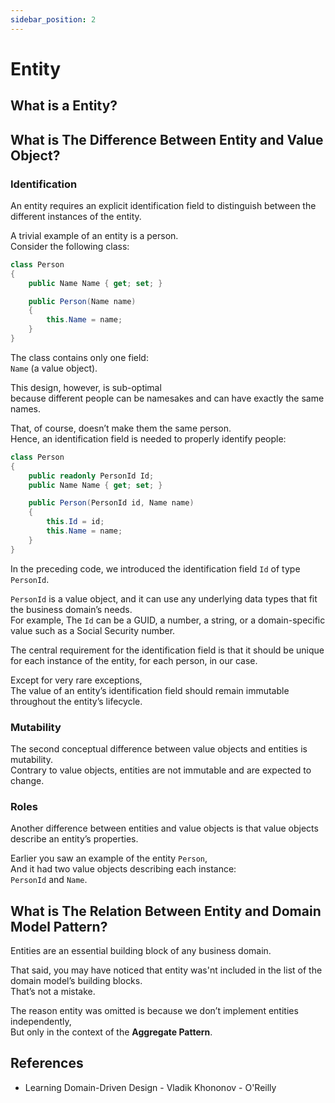 ```yaml
---
sidebar_position: 2
---
```


# Entity

## What is a Entity?

## What is The Difference Between Entity and Value Object?

### Identification

An entity requires an explicit identification field to distinguish between the different instances of the entity.

A trivial example of an entity is a person.  
Consider the following class:

```cs
class Person
{
    public Name Name { get; set; }

    public Person(Name name)
    {
        this.Name = name;
    }
}
```

The class contains only one field:  
`Name` (a value object).

This design, however, is sub-optimal  
because different people can be namesakes and can have exactly the same names.

That, of course, doesn’t make them the same person.  
Hence, an identification field is needed to properly identify people:

```cs
class Person
{
    public readonly PersonId Id;
    public Name Name { get; set; }

    public Person(PersonId id, Name name)
    {
        this.Id = id;
        this.Name = name;
    }
}
```

In the preceding code, we introduced the identification field `Id` of type `PersonId`.

`PersonId` is a value object, and it can use any underlying data types that fit the business domain’s needs.  
For example, The `Id` can be a GUID, a number, a string, or a domain-specific value such as a Social Security number.

The central requirement for the identification field is that it should be unique for each instance of the entity, for each person, in our case.

Except for very rare exceptions,  
The value of an entity’s identification field should remain immutable throughout the entity’s lifecycle.

### Mutability

The second conceptual difference between value objects and entities is mutability.  
Contrary to value objects, entities are not immutable and are expected to change.

### Roles

Another difference between entities and value objects is that value objects describe an entity’s properties.

Earlier you saw an example of the entity `Person`,  
And it had two value objects describing each instance:  
`PersonId` and `Name`.

## What is The Relation Between Entity and Domain Model Pattern?

Entities are an essential building block of any business domain.

That said, you may have noticed that entity was'nt included in the list of the domain model’s building blocks.  
That’s not a mistake.

The reason entity was omitted is because we don’t implement entities independently,  
But only in the context of the **Aggregate Pattern**.

## References

- Learning Domain-Driven Design - Vladik Khononov - O'Reilly
